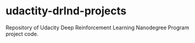 # udactity-drlnd-projects
Repository of Udacity Deep Reinforcement Learning Nanodegree Program project code.
